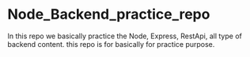 # Node_Backend_practice_repo
In this repo we basically practice the Node, Express, RestApi,  all type of backend content. this repo is for basically for practice purpose.
